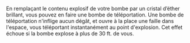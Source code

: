 En remplaçant le contenu explosif de votre bombe par un cristal d’éther brillant, vous pouvez en faire une bombe de téléportation. Une bombe de téléportation n'inflige aucun dégât, et ouvre à la place une faille dans l'espace, vous téléportant instantanément au point d'explosion. Cet effet échoue si la bombe explose à plus de 30 ft. de vous.